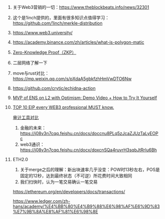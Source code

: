 1. 关于Web3营销的一切：https://www.theblockbeats.info/news/32301

2. 这个是1inch提供的，里面有很多知识点值得学习：https://github.com/1inch/merkle-distribution

3. https://www.web3.university/

4. https://academy.binance.com/zh/articles/what-is-polygon-matic

5. [Zero-Knowledge Proof（ZKP）](https://blog.chain.link/what-is-a-zero-knowledge-proof-zkp/)

6. 二层网络了解一下

7. move与rust对比：https://mp.weixin.qq.com/s/pXdaA5gbkfzhHmVwDTO6Nw

8. https://github.com/crytic/echidna-action

9. [MVP of ENS on L2 with Optimism: Demo Video + How to Try It Yourself](https://medium.com/the-ethereum-name-service/mvp-of-ens-on-l2-with-optimism-demo-video-how-to-try-it-yourself-b44c390cbd67)

10. [TOP 10 EIP every WEB3 professional MUST know.](https://medium.com/@trustchain/top-10-eip-every-web3-professional-must-to-know-677e8a7735f4)

    [审计工具对比](https://medium.com/@trustchain/best-smart-contract-hacking-tool-round-1-d7650ee552ba)

    1. 金融的未来：	https://j08v3n7cqq.feishu.cn/docs/doccnu8PLq5zJcaZJUzTaLyEOPc
    2. web3通识：https://j08v3n7cqq.feishu.cn/docx/doxcnSQa4ruvrH3sqbJtRrlu6Bh

11. ETH2.0

    1. 关于merge之后的理解：新出块速率几乎没变：POW时13秒左右，POS是固定的12秒，达到最终状态（不可逆）所花费时间大致相同
    2. 我们扫快时，认为一笔交易确认一笔交易

    

    https://ethereum.org/en/developers/docs/transactions/

    

    https://www.ledger.com/zh-hans/academy/%E4%BB%80%E4%B9%88%E6%98%AF%E6%9D%83%E7%9B%8A%E8%AF%81%E6%98%8E

    